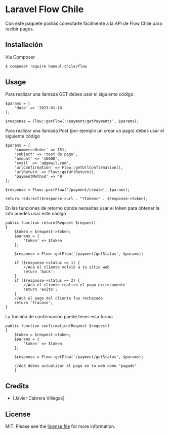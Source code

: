 # Laravel Flow Chile

Con este paquete podrás conectarte fácilmente a la API de Flow Chile para recibir pagos.

## Installación

Via Composer

``` bash
$ composer require haneul-chile/flow
```

## Usage

Para realizar una llamada GET debes usar el siguiente código.

```
$params = [
    'date' => '2023-01-10'
];

$response = Flow::getFlow('/payment/getPayments', $params);
```

Para realizar una llamada Post (por ejemplo un crear un pago) debes usar el siguiente código

```
$params = [
    'commerceOrder' => 151,
    'subject' => 'test de pago',
    'amount' => '10000',
    'email' => 'a@gmail.com',
    'urlConfirmation' => Flow::getUrlConfirmation(),
    'urlReturn' => Flow::getUrlReturn(),
    'paymentMethod' => '9'
];

$response = Flow::postFlow('/payment/create', $params);

return redirect($response->url . "?token=" . $response->token);
```

En las funciones de retorno donde necesitas usar el token para obtener la info puedes usar este código

```
public function return(Request $request)
{
    $token = $request->token;
    $params = [
        'token' => $token
    ];

    $response = Flow::getFlow('/payment/getStatus', $params);

    if ($response->status == 1) {
        //Acá el cliente volvió a tu sitio web
        return 'back';
    }
    if ($response->status == 2) {
        //Acá el cliente realizo el pago exitosamente
        return 'exito';
    }
    //Acá el pago del cliente fue rechazado
    return 'fracaso';
}
```

La función de confirmación puede tener esta forma

```
public function confirmation(Request $request)
{
    $token = $request->token;
    $params = [
        'token' => $token
    ];

    $response = Flow::getFlow('/payment/getStatus', $params);

    //Acá debes actualizar el pago en tu web como "pagado"
    }
```

## Credits

- [Javier Cabrera Villegas]

## License

MIT. Please see the [license file](license.md) for more information.
